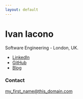 ```yaml
---
layout: default
---
```


# Ivan Iacono

Software Engineering - London, UK.

- [LinkedIn](https://www.linkedin.com/in/ivan-iacono-88603a3a)
- [GitHub](https://github.com/ivaniacono)
- [Blog](https://ivansblog.tiddlyhost.com/)


### Contact

my_first_name@this_domain.com

